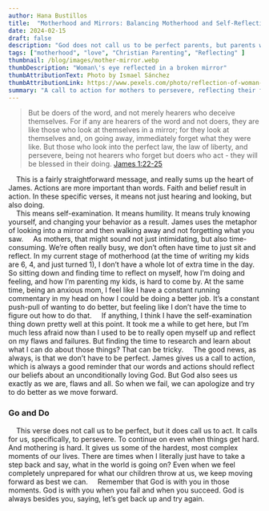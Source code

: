 ```yaml
---
author: Hana Bustillos
title:  "Motherhood and Mirrors: Balancing Motherhood and Self-Reflection"
date: 2024-02-15
draft: false
description: "God does not call us to be perfect parents, but parents who persevere"
tags: ["motherhood", "love", "Christian Parenting", "Reflecting" ]
thumbnail: /blog/images/mother-mirror.webp
thumbDescription: "Woman\'s eye reflected in a broken mirror"
thumbAttributionText: Photo by Ismael Sánchez
thumbAttributionLink: https://www.pexels.com/photo/reflection-of-woman-s-eye-on-broken-mirror-2282000/
summary: "A call to action for mothers to persevere, reflecting their faith in their actions, even when it’s hard."
---
```


> But be doers of the word, and not merely hearers who deceive themselves.  For if any are hearers of the word and not doers, they are like those who look at themselves in a mirror; for they look at themselves and, on going away, immediately forget what they were like.  But those who look into the perfect law, the law of liberty, and persevere, being not hearers who forget but doers who act - they will be blessed in their doing.
[James 1:22-25][verse]

&nbsp; &nbsp; This is a fairly straightforward message, and really sums up the heart of James.  Actions are more important than words.  Faith and belief result in action.  In these specific verses, it means not just hearing and looking, but also doing.  
&nbsp; &nbsp; This means self-examination.  It means humility.  It means truly knowing yourself, and changing your behavior as a result.  James uses the metaphor of looking into a mirror and then walking away and not forgetting what you saw.
&nbsp; &nbsp; As mothers, that might sound not just intimidating, but also time-consuming.  We’re often really busy, we don’t often have time to just sit and reflect.  In my current stage of motherhood (at the time of writing my kids are 6, 4, and just turned 1), I don’t have a whole lot of extra time in the day.  So sitting down and finding time to reflect on myself, how I’m doing and feeling, and how I’m parenting my kids, is hard to come by.  At the same time, being an anxious mom, I feel like I have a constant running commentary in my head on how I could be doing a better job.  It’s a constant push-pull of wanting to do better, but feeling like I don’t have the time to figure out how to do that.
&nbsp; &nbsp; If anything, I think I have the self-examination thing down pretty well at this point.  It took me a while to get here, but I’m much less afraid now than I used to be to really open myself up and reflect on my flaws and failures.  But finding the time to research and learn about what I can do about those things?  That can be tricky.
&nbsp; &nbsp; The good news, as always, is that we don’t have to be perfect.  James gives us a call to action, which is always a good reminder that our words and actions should reflect our beliefs about an unconditionally loving God.  But God also sees us exactly as we are, flaws and all.  So when we fail, we can apologize and try to do better as we move forward.

### Go and Do

&nbsp; &nbsp; This verse does not call us to be perfect, but it does call us to act.  It calls for us, specifically, to persevere.  To continue on even when things get hard.  And mothering is hard.  It gives us some of the hardest, most complex moments of our lives.  There are times when I literally just have to take a step back and say, what in the world is going on?  Even when we feel completely unprepared for what our children throw at us, we keep moving forward as best we can.
&nbsp; &nbsp; Remember that God is with you in those moments.  God is with you when you fail and when you succeed.  God is always besides you, saying, let’s get back up and try again.

[verse]: https://www.biblegateway.com/passage/?search=James%201%3A22-25&version=NRSVUE



